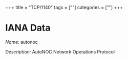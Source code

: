 +++
title = "TCP/1140"
tags = [""]
categories = [""]
+++

# IANA Data

_Name:_ autonoc

_Description:_ AutoNOC Network Operations Protocol


